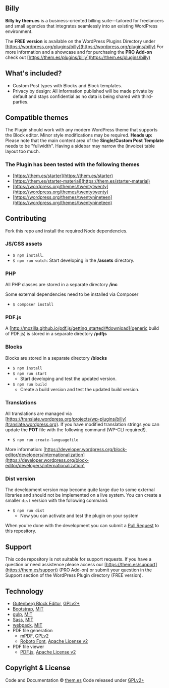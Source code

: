 ## Billy

**Billy by them.es** is a business-oriented billing suite—tailored for freelancers and small agencies that integrates seamlessly into an existing WordPress environment.

The **FREE version** is available on the WordPress Plugins Directory under [https://wordpress.org/plugins/billy](https://wordpress.org/plugins/billy)
For more information and a showcase and for purchasing the **PRO Add-on** check out [https://them.es/plugins/billy](https://them.es/plugins/billy)

## What's included?
* Custom Post types with Blocks and Block templates.
* Privacy by design: All information published will be made private by default and stays confidential as no data is being shared with third-parties.

## Compatible themes
The Plugin should work with any modern WordPress theme that supports the Block editor. Minor style modifications may be required.
**Heads up:** Please note that the main content area of the **Single/Custom Post Template** needs to be "fullwidth". Having a sidebar may narrow the (invoice) table layout too much.

### The Plugin has been tested with the following themes
* [https://them.es/starter](https://them.es/starter)
* [https://them.es/starter-material](https://them.es/starter-material)
* [https://wordpress.org/themes/twentytwenty](https://wordpress.org/themes/twentytwenty)
* [https://wordpress.org/themes/twentynineteen](https://wordpress.org/themes/twentynineteen)

## Contributing
Fork this repo and install the required Node dependencies.

### JS/CSS assets
* `$ npm install`.
* `$ npm run watch`: Start developing in the **/assets** directory.

### PHP
All PHP classes are stored in a separate directory **/inc**

Some external dependencies need to be installed via Composer
* `$ composer install`

### PDF.js
A [http://mozilla.github.io/pdf.js/getting_started/#download](generic build of PDF.js) is stored in a separate directory **/pdfjs**

### Blocks
Blocks are stored in a separate directory **/blocks**
* `$ npm install`
* `$ npm run start`
  * Start developing and test the updated version.
* `$ npm run build`
  * Create a build version and test the updated build version.

### Translations
All translations are managed via [https://translate.wordpress.org/projects/wp-plugins/billy](translate.wordpress.org). If you have modified translation strings you can update the **POT** file with the following command (WP-CLI required!).
* `$ npm run create-languagefile`

More information: [https://developer.wordpress.org/block-editor/developers/internationalization](https://developer.wordpress.org/block-editor/developers/internationalization)

### Dist version
The development version may become quite large due to some external libraries and should not be implemented on a live system. You can create a smaller `dist` version with the following command:
* `$ npm run dist`
  * Now you can activate and test the plugin on your system

When you're done with the development you can submit a [Pull Request](https://help.github.com/en/github/collaborating-with-issues-and-pull-requests) to this repository.

## Support
This code repository is not suitable for support requests. If you have a question or need assistence please access our [https://them.es/support](https://them.es/support) (PRO Add-on) or submit your question in the Support section of the WordPress Plugin directory (FREE version).

## Technology
* [Gutenberg Block Editor](https://github.com/WordPress/gutenberg), [GPLv2+](https://github.com/WordPress/gutenberg/blob/master/LICENSE.md)
* [Bootstrap](https://github.com/twbs/bootstrap), [MIT](https://github.com/twbs/bootstrap/blob/master/LICENSE)
* [gulp](https://github.com/gulpjs/gulp), [MIT](https://github.com/gulpjs/gulp/blob/master/LICENSE)
* [Sass](https://github.com/sass), [MIT](https://github.com/sass/dart-sass/blob/master/LICENSE)
* [webpack](https://github.com/webpack/webpack), [MIT](https://github.com/webpack/webpack/blob/master/LICENSE)
* PDF file generation
  * [mPDF](https://github.com/mpdf/mpdf), [GPLv2](https://github.com/mpdf/mpdf/blob/development/LICENSE.txt)
  * [Roboto Font](https://fonts.google.com/specimen/Roboto), [Apache License v2](http://www.apache.org/licenses/LICENSE-2.0)
* PDF file viewer
  * [PDF.js](https://github.com/mozilla/pdf.js), [Apache License v2](https://github.com/mozilla/pdf.js/blob/master/LICENSE)

## Copyright & License
Code and Documentation &copy; [them.es](https://them.es)
Code released under [GPLv2+](https://www.gnu.org/licenses/gpl-2.0.html)